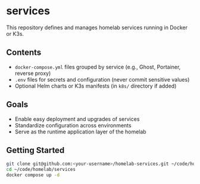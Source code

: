 # services

This repository defines and manages homelab services running in Docker or K3s.

## Contents

- `docker-compose.yml` files grouped by service (e.g., Ghost, Portainer, reverse proxy)
- `.env` files for secrets and configuration (never commit sensitive values)
- Optional Helm charts or K3s manifests (in `k8s/` directory if added)

## Goals

- Enable easy deployment and upgrades of services
- Standardize configuration across environments
- Serve as the runtime application layer of the homelab

## Getting Started

```bash
git clone git@github.com:<your-username>/homelab-services.git ~/code/homelab/services
cd ~/code/homelab/services
docker compose up -d
```
